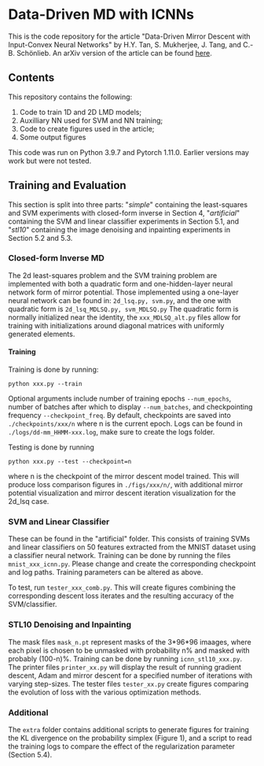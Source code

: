 # Data-Driven MD with ICNNs
 
This is the code repository for the article "Data-Driven Mirror Descent with Input-Convex Neural Networks" by H.Y. Tan, S. Mukherjee, J. Tang, and C.-B. Schönlieb. An arXiv version of the article can be found [here](https://arxiv.org/abs/2206.06733).
<!---
![fwd_ratio](https://user-images.githubusercontent.com/56555137/184006090-10335507-ff1e-4bf7-86fc-33749716f4f4.png)![svm_margin_log_s](https://user-images.githubusercontent.com/56555137/184006293-6d08c1a7-2484-47dd-be05-ded926bc98bf.png)
--->
## Contents
This repository contains the following:
1. Code to train 1D and 2D LMD models;
2. Auxilliary NN used for SVM and NN training;
3. Code to create figures used in the article;
4. Some output figures

This code was run on Python 3.9.7 and Pytorch 1.11.0. Earlier versions may work but were not tested.

## Training and Evaluation
This section is split into three parts: "_simple_" containing the least-squares and SVM experiments with closed-form inverse in Section 4, "_artificial_" containing the SVM and linear classifier experiments in Section 5.1, and "_stl10_" containing the image denoising and inpainting experiments in Section 5.2 and 5.3.

### Closed-form Inverse MD
The 2d least-squares problem and the SVM training problem are implemented with both a quadratic form and one-hidden-layer neural network form of mirror potential. Those implemented using a one-layer neural network can be found in:
```2d_lsq.py, svm.py```,
and the one with quadratic form is 
```2d_lsq_MDLSQ.py, svm_MDLSQ.py```
The quadratic form is normally initialized near the identity, the ```xxx_MDLSQ_alt.py``` files allow for training with initializations around diagonal matrices with uniformly generated elements.

#### Training
Training is done by running:

```
python xxx.py --train
```

Optional arguments include number of training epochs ```--num_epochs```, number of batches after which to display ```--num_batches```, and checkpointing frequency ```--checkpoint_freq```. By default, checkpoints are saved into ```./checkpoints/xxx/n``` where n is the current epoch. Logs can be found in ```./logs/dd-mm_HHMM-xxx.log```, make sure to create the logs folder.

Testing is done by running

```
python xxx.py --test --checkpoint=n
```

where n is the checkpoint of the mirror descent model trained. This will produce loss comparison figures in ```./figs/xxx/n/```, with additional mirror potential visualization and mirror descent iteration visualization for the 2d_lsq case.


### SVM and Linear Classifier
These can be found in the "artificial" folder. This consists of training SVMs and linear classifiers on 50 features extracted from the MNIST dataset using a classifier neural network. Training can be done by running the files `mnist_xxx_icnn.py`. Please change and create the corresponding checkpoint and log paths. Training parameters can be altered as above.

To test, run `tester_xxx_comb.py`. This will create figures combining the corresponding descent loss iterates and the resulting accuracy of the SVM/classifier.

### STL10 Denoising and Inpainting
The mask files `mask_n.pt` represent masks of the 3\*96\*96 imaages, where each pixel is chosen to be unmasked with probability n% and masked with probably (100-n)%. Training can be done by running `icnn_stl10_xxx.py`. The printer files `printer_xx.py` will display the result of running gradient descent, Adam and mirror descent for a specified number of iterations with varying step-sizes. The tester files `tester_xx.py` create figures comparing the evolution of loss with the various optimization methods.

### Additional
The `extra` folder contains additional scripts to generate figures for training the KL divergence on the probability simplex (Figure 1), and a script to read the training logs to compare the effect of the regularization parameter (Section 5.4).

